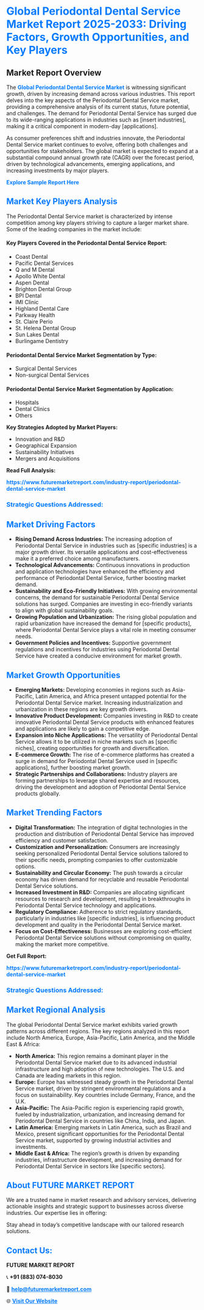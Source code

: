<h1 style="color: #007BFF;">Global Periodontal Dental Service Market Report 2025-2033: Driving Factors, Growth Opportunities, and Key Players</h1>

<section id="overview">
<h2>Market Report Overview</h2>
<p>The <a href="https://www.futuremarketreport.com/industry-report/periodontal-dental-service-market" style="color: #007BFF; text-decoration: none;"><strong>Global Periodontal Dental Service Market</strong></a> is witnessing significant growth, driven by increasing demand across various industries. This report delves into the key aspects of the Periodontal Dental Service market, providing a comprehensive analysis of its current status, future potential, and challenges. The demand for Periodontal Dental Service has surged due to its wide-ranging applications in industries such as [insert industries], making it a critical component in modern-day [applications].</p>
<p>As consumer preferences shift and industries innovate, the Periodontal Dental Service market continues to evolve, offering both challenges and opportunities for stakeholders. The global market is expected to expand at a substantial compound annual growth rate (CAGR) over the forecast period, driven by technological advancements, emerging applications, and increasing investments by major players.</p>
</section>

<section id="overview">
<p><a href="https://www.futuremarketreport.com/request-sample/reportId=35380" style="color: #007BFF; text-decoration: none;"><strong>Explore Sample Report Here</strong></a></p>
</section>

<section id="key-players">
<h2 style="color: #007BFF;">Market Key Players Analysis</h2>
<p>The Periodontal Dental Service market is characterized by intense competition among key players striving to capture a larger market share. Some of the leading companies in the market include:</p>
<h4>Key Players Covered in the Periodontal Dental Service Report:</h4>
<ul><li>Coast Dental</li><li>Pacific Dental Services</li><li>Q and M Dental</li><li>Apollo White Dental</li><li>Aspen Dental</li><li>Brighton Dental Group</li><li>BPI Dental</li><li>IMI Clinic</li><li>Highland Dental Care</li><li>Parkway Health</li><li>St. Claire Perio</li><li>St. Helena Dental Group</li><li>Sun Lakes Dental</li><li>Burlingame Dentistry</li></ul>
<h4>Periodontal Dental Service Market Segmentation by Type:</h4>
<ul><li>Surgical Dental Services</li><li>Non-surgical Dental Services</li></ul>

<h4>Periodontal Dental Service Market Segmentation by Application:</h4>
<ul><li>Hospitals</li><li>Dental Clinics</li><li>Others</li></ul>
<p><strong>Key Strategies Adopted by Market Players:</strong></p>
<ul>
<li>Innovation and R&D</li>
<li>Geographical Expansion</li>
<li>Sustainability Initiatives</li>
<li>Mergers and Acquisitions</li>
</ul>
</section>

<section>
<p><strong>Read Full Analysis: </strong></p><a href="https://www.futuremarketreport.com/industry-report/periodontal-dental-service-market" style="color: #007BFF; text-decoration: none;"><strong>https://www.futuremarketreport.com/industry-report/periodontal-dental-service-market</strong></a>
<h3 style="color: #007BFF;">Strategic Questions Addressed:</h3>
</section>

<section id="driving-factors">
<h2 style="color: #007BFF;">Market Driving Factors</h2>
<ul>
<li><strong>Rising Demand Across Industries:</strong> The increasing adoption of Periodontal Dental Service in industries such as [specific industries] is a major growth driver. Its versatile applications and cost-effectiveness make it a preferred choice among manufacturers.</li>
<li><strong>Technological Advancements:</strong> Continuous innovations in production and application technologies have enhanced the efficiency and performance of Periodontal Dental Service, further boosting market demand.</li>
<li><strong>Sustainability and Eco-Friendly Initiatives:</strong> With growing environmental concerns, the demand for sustainable Periodontal Dental Service solutions has surged. Companies are investing in eco-friendly variants to align with global sustainability goals.</li>
<li><strong>Growing Population and Urbanization:</strong> The rising global population and rapid urbanization have increased the demand for [specific products], where Periodontal Dental Service plays a vital role in meeting consumer needs.</li>
<li><strong>Government Policies and Incentives:</strong> Supportive government regulations and incentives for industries using Periodontal Dental Service have created a conducive environment for market growth.</li>
</ul>
</section>

<section id="growth-opportunities">
<h2 style="color: #007BFF;">Market Growth Opportunities</h2>
<ul>
<li><strong>Emerging Markets:</strong> Developing economies in regions such as Asia-Pacific, Latin America, and Africa present untapped potential for the Periodontal Dental Service market. Increasing industrialization and urbanization in these regions are key growth drivers.</li>
<li><strong>Innovative Product Development:</strong> Companies investing in R&D to create innovative Periodontal Dental Service products with enhanced features and applications are likely to gain a competitive edge.</li>
<li><strong>Expansion into Niche Applications:</strong> The versatility of Periodontal Dental Service allows it to be utilized in niche markets such as [specific niches], creating opportunities for growth and diversification.</li>
<li><strong>E-commerce Growth:</strong> The rise of e-commerce platforms has created a surge in demand for Periodontal Dental Service used in [specific applications], further boosting market growth.</li>
<li><strong>Strategic Partnerships and Collaborations:</strong> Industry players are forming partnerships to leverage shared expertise and resources, driving the development and adoption of Periodontal Dental Service products globally.</li>
</ul>
</section>

<section id="trending-factors">
<h2 style="color: #007BFF;">Market Trending Factors</h2>
<ul>
<li><strong>Digital Transformation:</strong> The integration of digital technologies in the production and distribution of Periodontal Dental Service has improved efficiency and customer satisfaction.</li>
<li><strong>Customization and Personalization:</strong> Consumers are increasingly seeking personalized Periodontal Dental Service solutions tailored to their specific needs, prompting companies to offer customizable options.</li>
<li><strong>Sustainability and Circular Economy:</strong> The push towards a circular economy has driven demand for recyclable and reusable Periodontal Dental Service solutions.</li>
<li><strong>Increased Investment in R&D:</strong> Companies are allocating significant resources to research and development, resulting in breakthroughs in Periodontal Dental Service technology and applications.</li>
<li><strong>Regulatory Compliance:</strong> Adherence to strict regulatory standards, particularly in industries like [specific industries], is influencing product development and quality in the Periodontal Dental Service market.</li>
<li><strong>Focus on Cost-Effectiveness:</strong> Businesses are exploring cost-efficient Periodontal Dental Service solutions without compromising on quality, making the market more competitive.</li>
</ul>
</section>

<section>
<p><strong>Get Full Report: </strong></p><a href="https://www.futuremarketreport.com/industry-report/periodontal-dental-service-market" style="color: #007BFF; text-decoration: none;"><strong>https://www.futuremarketreport.com/industry-report/periodontal-dental-service-market</strong></a>
<h3 style="color: #007BFF;">Strategic Questions Addressed:</h3>
</section>


<section id="regional-analysis">
<h2 style="color: #007BFF;">Market Regional Analysis</h2>
<p>The global Periodontal Dental Service market exhibits varied growth patterns across different regions. The key regions analyzed in this report include North America, Europe, Asia-Pacific, Latin America, and the Middle East & Africa:</p>
<ul>
<li><strong>North America:</strong> This region remains a dominant player in the Periodontal Dental Service market due to its advanced industrial infrastructure and high adoption of new technologies. The U.S. and Canada are leading markets in this region.</li>
<li><strong>Europe:</strong> Europe has witnessed steady growth in the Periodontal Dental Service market, driven by stringent environmental regulations and a focus on sustainability. Key countries include Germany, France, and the U.K.</li>
<li><strong>Asia-Pacific:</strong> The Asia-Pacific region is experiencing rapid growth, fueled by industrialization, urbanization, and increasing demand for Periodontal Dental Service in countries like China, India, and Japan.</li>
<li><strong>Latin America:</strong> Emerging markets in Latin America, such as Brazil and Mexico, present significant opportunities for the Periodontal Dental Service market, supported by growing industrial activities and investments.</li>
<li><strong>Middle East & Africa:</strong> The region’s growth is driven by expanding industries, infrastructure development, and increasing demand for Periodontal Dental Service in sectors like [specific sectors].</li>
</ul>
</section>

<footer>
<h2 style="color: #007BFF;">About FUTURE MARKET REPORT</h2>
<p>We are a trusted name in market research and advisory services, delivering actionable insights and strategic support to businesses across diverse industries. Our expertise lies in offering:</p>

<p>Stay ahead in today’s competitive landscape with our tailored research solutions.</p>

<h2 style="color: #007BFF;">Contact Us:</h2>
<p><strong>FUTURE MARKET REPORT</strong></p>
<p>📞 <strong>+91 (883) 074-8030</strong></p>
<p>📧 <strong><a href="mailto:help@futuremarketreport.com" style="color: #007BFF;">help@futuremarketreport.com</a></strong></p>
<p>🌐 <strong><a href="https://www.futuremarketreport.com/" style="color: #007BFF;">Visit Our Website</a></strong></p>
</footer>